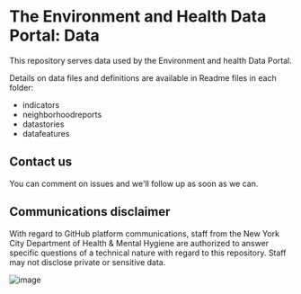 # The Environment and Health Data Portal: Data

This repository serves data used by the Environment and health Data Portal. 

Details on data files and definitions are available in Readme files in each folder:
- indicators
- neighborhoodreports
- datastories
- datafeatures

## Contact us

You can comment on issues and we'll follow up as soon as we can. 

## Communications disclaimer

With regard to GitHub platform communications, staff from the New York City Department of Health & Mental Hygiene are authorized to answer specific questions of a technical nature with regard to this repository. Staff may not disclose private or sensitive data. 

![image](https://user-images.githubusercontent.com/55593359/138932299-3d881bbd-eb48-4fcf-ba28-6bded30210d8.png)